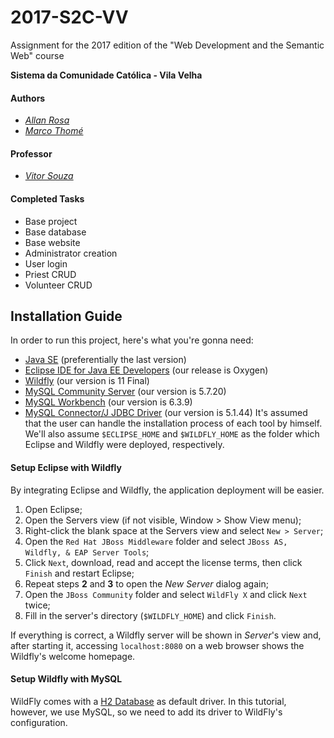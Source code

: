 # 2017-S2C-VV
Assignment for the 2017 edition of the "Web Development and the Semantic Web" course

**Sistema da Comunidade Católica - Vila Velha**

#### Authors
- [*Allan Rosa*](https://github.com/thisIsChu)
- [*Marco Thomé*](https://github.com/mabrunoro)

#### Professor
- [*Vitor Souza*](https://github.com/vitorsouza)

#### Completed Tasks
- Base project
- Base database
- Base website
- Administrator creation
- User login
- Priest CRUD
- Volunteer CRUD

## Installation Guide
In order to run this project, here's what you're gonna need:
- [Java SE](http://www.oracle.com/technetwork/java/javase/downloads/) (preferentially the last version)
- [Eclipse IDE for Java EE Developers](http://www.eclipse.org/downloads/) (our release is Oxygen)
- [Wildfly](http://wildfly.org/downloads/) (our version is 11 Final)
- [MySQL Community Server](http://dev.mysql.com/downloads/mysql/) (our version is 5.7.20)
- [MySQL Workbench](http://dev.mysql.com/downloads/tools/workbench/) (our version is 6.3.9)
- [MySQL Connector/J JDBC Driver](http://dev.mysql.com/downloads/connector/j/) (our version is 5.1.44)
It's assumed that the user can handle the installation process of each tool by himself.
We'll also assume `$ECLIPSE_HOME` and `$WILDFLY_HOME` as the folder which Eclipse and Wildfly were deployed, respectively.

#### Setup Eclipse with Wildfly
By integrating Eclipse and Wildfly, the application deployment will be easier.
1. Open Eclipse;
1. Open the Servers view (if not visible, Window > Show View menu);
1. Right-click the blank space at the Servers view and select `New > Server`;
1. Open the `Red Hat JBoss Middleware` folder and select `JBoss AS, Wildfly, & EAP Server Tools`;
1. Click `Next`, download, read and accept the license terms, then click `Finish` and restart Eclipse;
1. Repeat steps **2** and **3** to open the *New Server* dialog again;
1. Open the `JBoss Community` folder and select `WildFly X` and click `Next` twice;
1. Fill in the server's directory (`$WILDFLY_HOME`) and click `Finish`.

If everything is correct, a Wildfly server will be shown in *Server*'s view and, after starting it, accessing `localhost:8080` on a web browser shows the Wildfly's welcome homepage.

#### Setup Wildfly with MySQL
WildFly comes with a [H2 Database](http://www.h2database.com/) as default driver. In this tutorial, however, we use MySQL, so we need to add its driver to WildFly's configuration.
